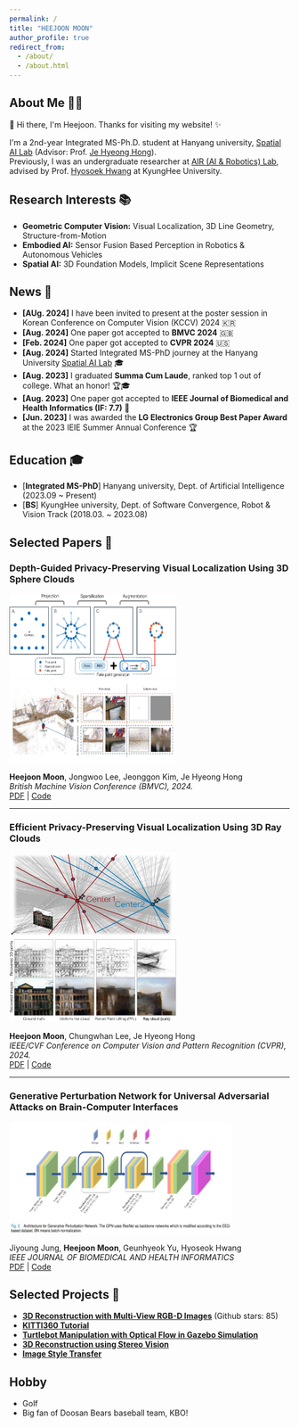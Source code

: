 ```yaml
---
permalink: /
title: "HEEJOON MOON"
author_profile: true
redirect_from: 
  - /about/
  - /about.html
---
```


## About Me 👨‍💻
👋 Hi there, I'm Heejoon. Thanks for visiting my website! ✨ 
 
I'm a 2nd-year Integrated MS-Ph.D. student at Hanyang university, [Spatial AI Lab](https://www.sailab.kr/
) (Advisor: Prof. [Je Hyeong Hong](https://zrr.kr/YkZK)).     
Previously, I was an undergraduate researcher at [AIR (AI & Robotics) Lab](http://airlab.khu.ac.kr/
), advised by Prof. [Hyosoek Hwang](https://zrr.kr/OzVb) at KyungHee University.     

## Research Interests 📚

- **Geometric Computer Vision:** Visual Localization, 3D Line Geometry, Structure-from-Motion
- **Embodied AI:** Sensor Fusion Based Perception in Robotics & Autonomous Vehicles   
- **Spatial AI:** 3D Foundation Models, Implicit Scene Representations

## News 📰

- **[AUg. 2024]** I have been invited to present at the poster session in Korean Conference on Computer Vision (KCCV) 2024 🇰🇷 
- **[Aug. 2024]** One paper got accepted to **BMVC 2024** 🇬🇧
- **[Feb. 2024]** One paper got accepted to **CVPR 2024** 🇺🇸
- **[Aug. 2024]** Started Integrated MS-PhD journey at the Hanyang University [Spatial AI Lab](https://www.sailab.kr/) 🎓
- **[Aug. 2023]** I graduated **Summa Cum Laude**, ranked top 1 out of college. What an honor! 🏆🎓
- **[Aug. 2023]** One paper got accepted to **IEEE Journal of Biomedical and Health Informatics (IF: 7.7)** 📄 
- **[Jun. 2023]** I was awarded the **LG Electronics Group Best Paper Award** at the 2023 IEIE Summer Annual Conference 🏆

  
## Education 🎓

- [**Integrated MS-PhD**] Hanyang university, Dept. of Artificial Intelligence (2023.09 ~ Present)
- [**BS**] KyungHee university, Dept. of Software Convergence, Robot & Vision Track (2018.03. ~ 2023.08)

<!-- ## I'm currently working & studying 
- Privacy-Preserving Localization
- 3D Vision & SLAM -->

## Selected Papers 📄
### Depth-Guided Privacy-Preserving Visual Localization Using 3D Sphere Clouds
<img src="../images/spherecloud_generation.png" width="300" height="150"><img src="../images/spherecloud_attack.png" width="300" height="150">

**Heejoon Moon**, Jongwoo Lee, Jeonggon Kim, Je Hyeong Hong  
_British Machine Vision Conference (BMVC), 2024._  
[PDF](https://bmva-archive.org.uk/bmvc/2024/papers/Paper_267/paper.pdf) | [Code](https://github.com/PHANTOM0122/Sphere-cloud)

---

### Efficient Privacy-Preserving Visual Localization Using 3D Ray Clouds 
<img src="../images/Raycloud1.png" width="300" height="150"><img src="../images/Raycloud2.png" width="300" height="150">

**Heejoon Moon**, Chungwhan Lee, Je Hyeong Hong  
_IEEE/CVF Conference on Computer Vision and Pattern Recognition (CVPR), 2024._  
[PDF](https://openaccess.thecvf.com/content/CVPR2024/papers/Moon_Efficient_Privacy-Preserving_Visual_Localization_Using_3D_Ray_Clouds_CVPR_2024_paper.pdf) | [Code](https://github.com/PHANTOM0122/Ray-cloud)

---

### Generative Perturbation Network for Universal Adversarial Attacks on Brain-Computer Interfaces 
<img src="../images/GPN.jpg" width="400" height="200">

Jiyoung Jung, **Heejoon Moon**, Geunhyeok Yu, Hyoseok Hwang  
_IEEE JOURNAL OF BIOMEDICAL AND HEALTH INFORMATICS_  
[PDF](https://ieeexplore.ieee.org/stamp/stamp.jsp?tp=&arnumber=10213992) | [Code](https://github.com/AIRLABkhu/Generative-Perturbation-Networks)

## Selected Projects 🚀
- [**3D Reconstruction with Multi-View RGB-D Images**](https://github.com/PHANTOM0122/3D_Object_Reconstruction) (Github stars: 85)
- [ **KITTI360 Tutorial** ](https://github.com/PHANTOM0122/KITTI360_Tutorial)
- [ **Turtlebot Manipulation with Optical Flow in Gazebo Simulation** ](https://github.com/PHANTOM0122/ROS_Gazebo_Simulator_with_Opticalflow)
- [ **3D Reconstruction using Stereo Vision** ](https://github.com/PHANTOM0122/3D_Reconstruction)
- [ **Image Style Transfer** ](https://github.com/Hyper-Vision-DeepLearning/Style-Transfer)

## Hobby
- Golf
- Big fan of Doosan Bears baseball team, KBO!
